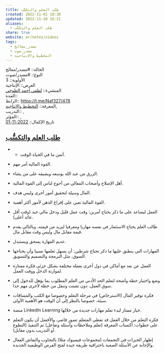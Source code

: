 ```yaml
---  
title: طلب العلم والتكسُّب  
created: 2022-11-01 10:30  
updated: 2022-11-20 16:21  
aliases:  
  - طلب العلم والتكسُّب  
share: true  
website: ar/notes/videos  
tags:  
  - مصدر_معالج  
  - مصدر_صوت  
  - التخطيط واﻹنتاجية  
---  
```

  
  
  
الحالة:: #مصدر/معالج  
النوع:: #مصدر/صوت  
اﻷولوية:: 3  
الغرض:: الإنتاجية  
المنشيء:: [لطفي أحمد الطوخي](%D9%84%D8%B7%D9%81%D9%8A%20%D8%A3%D8%AD%D9%85%D8%AF%20%D8%A7%D9%84%D8%B7%D9%88%D8%AE%D9%8A.md)  
المدة::  
الرابط:: <https://t.me/Naf327/478>  
المعرفة:: [التخطيط واﻹنتاجية](%D8%A7%D9%84%D8%AA%D8%AE%D8%B7%D9%8A%D8%B7%20%D9%88%D8%A7%EF%BB%B9%D9%86%D8%AA%D8%A7%D8%AC%D9%8A%D8%A9.md),  
التدريب:: ,  
المؤثر:: ,  
تاريخ اﻹكمال:: [2022-11-01](2022-11-01.md)  
  
## [طلب العلم والتكسُّب](https://t.me/Naf327/478)  
  
- - أثمن ما في الحياة الوقت.  
  
- القوة المالية أمر مهم.  
  
- الزرق من عند الله يوسعه ويضيقه على من يشاء.  
  
- أهل الإصلاح وأصحاب المعالي من أحوج لناس إلى القوة المالية.  
  
- المال وسيلة لتحقيق أمور أخرى وليس هدف.  
  
- القوة المالية تعين على إفراغ الذهن لأمور أكثر أهمية.  
  
- العمل ليساعد على ما ذكر يحتاج أمرين: وقت عمل قليل ودخل مالي جيد (وقت أقل عائد أعلى).  
  
- طالب العلم يحتاج الاستثمار في نفسه مهاريا ومعرفيا ليزيد من قيمته، وبالتالي يقدم قيمة مقابل مال وليس وقت مقابل مال.  
  
- عديم المهارة يسحق ويستبدل.  
  
- المهارات التي ينطبق عليها ما ذكر تحتاج شرطين: أن يسهل تعلمها نسبيا وأن يحتاجها السوق، مثل البرمجة والتصميم والتسويق.  
  
- العمل عن بعد مع أماكن في دول أخرى بعملة مختلفة بشكل جزئى فكرة ممتازة لموازنة الدخل ووقت العمل.  
  
- وضع واختيار خطة واضحة لتعلم الحد الأدني من العلم المطلوب بما يؤهل للدخول إلى سوق العمل، دون تشتت وتنقل من خطة لأخرى مهم جدا.  
  
- فكرة توفير المال (الاسترخاص) في مرحلة التعلم وخصوصا مع الكتب والمساقات سيئة، خصوصا بالنظر إلى أن الوقت هو الأهمية الأولى.  
  
- منصة LinkedIn Learning خيار ممتاز لبدء تعلم مهارات جديدة من خلالها.  
  
- فكرة التعلم من خلال العمل قد تعطي المتعلم تصور قاصر، والأفضل أن يكون التعلم على خطوات: اكتساب المعرفة (تعلم وملاحظات وأسئلة وتفاعل) ثم التنفيذ (التطوع أو التدريب بدون مقابل).  
  
- إظهار الخبرات في التجمعات (مجموعات فيسبوك مثلا) بالتجاوب والنقاش الفعال والإجابة عن الأسئلة الصعبة باحترافية طريقة جيدة لفتح الفرص الوظيفية الجديدة.  
